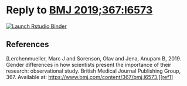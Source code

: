 # Reply to [BMJ 2019;367:l6573][ref1]

<!-- badges: start -->
[![Launch Rstudio Binder](http://mybinder.org/badge_logo.svg)](https://mybinder.org/v2/gh/zambujo/genderpositive/master?urlpath=rstudio)
<!-- badges: end -->

## References

[Lerchenmueller, Marc J and Sorenson, Olav and Jena, Anupam B, 2019. Gender differences in how scientists present the importance of their research: observational study. British Medical Journal Publishing Group, 367. Available at: https://www.bmj.com/content/367/bmj.l6573.][ref1]

[ref1]: https://www.bmj.com/content/367/bmj.l6573

